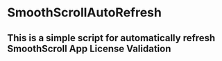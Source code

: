 # SmoothScrollAutoRefresh
## This is a simple script for automatically refresh SmoothScroll App License Validation
